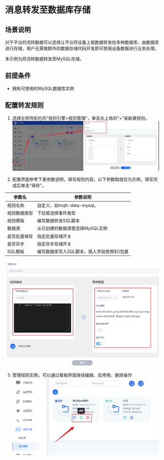 # 消息转发至数据库存储

## 场景说明
对于平台的流转数据可以选择让平台将设备上报数据转发给多种数据库，由数据库进行存储，用户无需做额外的数据存储代码开发即可使用设备数据进行业务处理。

本示例为将流转数据转发至MySQL存储。

## 前提条件
- 拥有可使用的MySQL数据库实例

## 配置转发规则
1. 选择左侧导航栏的“规则引擎>规则管理”，单击左上角的“+”来新建规则。
![0810_1.png](../../../assets/images/gzyq/rule/0810_1.png)

2. 配置界面参考下表参数说明，填写规则内容。以下参数取值仅为示例，填写完成后单击“保存”。

| **参数名** | **参数说明**                 |
|---------|--------------------------|
| 规则名称    | 自定义，如mqtt-data-mysql。    |
| 规则数据类型  | 下拉框选择事件类型                |
| 规则模板    | 编写数据转发SQL脚本              |
| 数据源     | 从已创建的数据源里选择MySQL实例       |
| 是否批量保存  | 指定批量存储开关                 |
| 是否异步    | 指定异步存储开关                 |
| SQL模板   | 编写数据库写入SQL脚本，插入字段使用${}包裹 |
![0810_2.png](../../../assets/images/gzyq/rule/0810_2.png)

3. 管理规则实例，可以通过看板界面继续编辑、启停用、删除操作
![0810_3.png](../../../assets/images/gzyq/rule/0810_3.png)